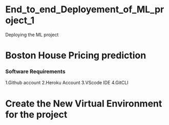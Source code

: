 # End_to_end_Deployement_of_ML_project_1
Deploying the ML project 
# Boston House Pricing  prediction 


### Software Requirements
1.Github account
2.Heroku Account
3.VScode IDE
4.GitCLI

# Create the New Virtual Environment for the project 


